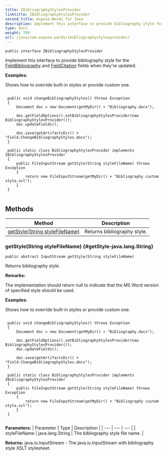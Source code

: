 ```yaml
---
title: IBibliographyStylesProvider
linktitle: IBibliographyStylesProvider
second_title: Aspose.Words for Java
description: Implement this interface to provide bibliography style for the FieldBibliography and FieldCitation fields when theyre updated in Java.
type: docs
weight: 709
url: /java/com.aspose.words/ibibliographystylesprovider/
---
```

```
public interface IBibliographyStylesProvider
```

Implement this interface to provide bibliography style for the [FieldBibliography](../../com.aspose.words/fieldbibliography/) and [FieldCitation](../../com.aspose.words/fieldcitation/) fields when they're updated.

 **Examples:** 

Shows how to override built-in styles or provide custom one.

```

 public void changeBibliographyStyles() throws Exception
 {
     Document doc = new Document(getMyDir() + "Bibliography.docx");

     doc.getFieldOptions().setBibliographyStylesProvider(new BibliographyStylesProvider());
     doc.updateFields();

     doc.save(getArtifactsDir() + "Field.ChangeBibliographyStyles.docx");
 }

 public static class BibliographyStylesProvider implements IBibliographyStylesProvider
 {
     public FileInputStream getStyle(String styleFileName) throws Exception
     {
         return new FileInputStream(getMyDir() + "Bibliography custom style.xsl");
     }
 }
 
```
## Methods

| Method | Description |
| --- | --- |
| [getStyle(String styleFileName)](#getStyle-java.lang.String) | Returns bibliography style. |
### getStyle(String styleFileName) {#getStyle-java.lang.String}
```
public abstract InputStream getStyle(String styleFileName)
```


Returns bibliography style.

 **Remarks:** 

The implementation should return  null  to indicate that the MS Word version of specified style should be used.

 **Examples:** 

Shows how to override built-in styles or provide custom one.

```

 public void changeBibliographyStyles() throws Exception
 {
     Document doc = new Document(getMyDir() + "Bibliography.docx");

     doc.getFieldOptions().setBibliographyStylesProvider(new BibliographyStylesProvider());
     doc.updateFields();

     doc.save(getArtifactsDir() + "Field.ChangeBibliographyStyles.docx");
 }

 public static class BibliographyStylesProvider implements IBibliographyStylesProvider
 {
     public FileInputStream getStyle(String styleFileName) throws Exception
     {
         return new FileInputStream(getMyDir() + "Bibliography custom style.xsl");
     }
 }
 
```

**Parameters:**
| Parameter | Type | Description |
| --- | --- | --- |
| styleFileName | java.lang.String | The bibliography style file name. |

**Returns:**
java.io.InputStream - The java.io.InputStream with bibliography style XSLT stylesheet.
